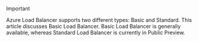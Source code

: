 > [!IMPORTANT]
> Azure Load Balancer supports two different types: Basic and Standard. This article discusses Basic Load Balancer. Basic Load Balancer is generally available, whereas Standard Load Balancer is currently in Public Preview.
